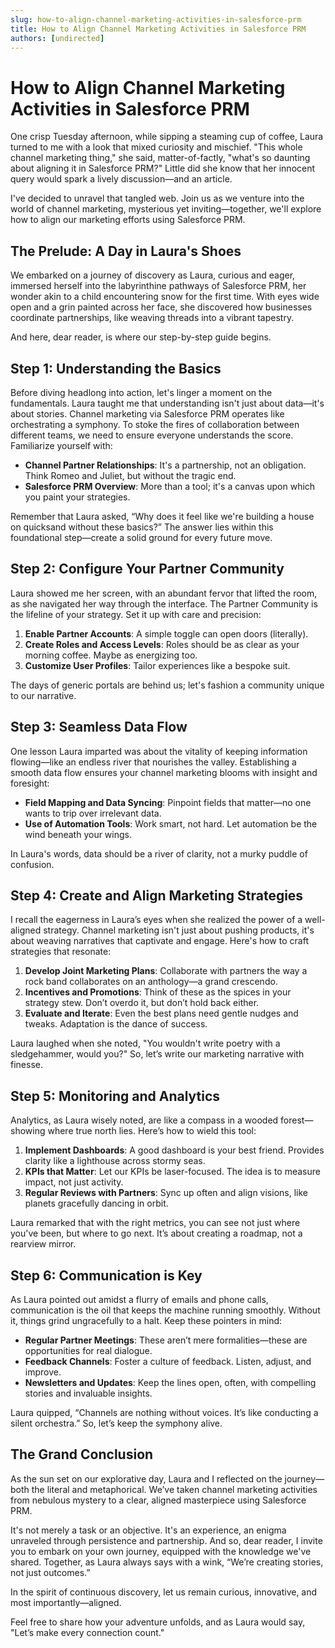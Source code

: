 ```yaml
---
slug: how-to-align-channel-marketing-activities-in-salesforce-prm
title: How to Align Channel Marketing Activities in Salesforce PRM
authors: [undirected]
---
```



# How to Align Channel Marketing Activities in Salesforce PRM

One crisp Tuesday afternoon, while sipping a steaming cup of coffee, Laura turned to me with a look that mixed curiosity and mischief. "This whole channel marketing thing," she said, matter-of-factly, "what's so daunting about aligning it in Salesforce PRM?" Little did she know that her innocent query would spark a lively discussion—and an article.

I've decided to unravel that tangled web. Join us as we venture into the world of channel marketing, mysterious yet inviting—together, we'll explore how to align our marketing efforts using Salesforce PRM.

## The Prelude: A Day in Laura's Shoes

We embarked on a journey of discovery as Laura, curious and eager, immersed herself into the labyrinthine pathways of Salesforce PRM, her wonder akin to a child encountering snow for the first time. With eyes wide open and a grin painted across her face, she discovered how businesses coordinate partnerships, like weaving threads into a vibrant tapestry. 

And here, dear reader, is where our step-by-step guide begins.

## Step 1: Understanding the Basics

Before diving headlong into action, let's linger a moment on the fundamentals. Laura taught me that understanding isn't just about data—it's about stories. Channel marketing via Salesforce PRM operates like orchestrating a symphony. To stoke the fires of collaboration between different teams, we need to ensure everyone understands the score. Familiarize yourself with:

- **Channel Partner Relationships**: It's a partnership, not an obligation. Think Romeo and Juliet, but without the tragic end.
- **Salesforce PRM Overview**: More than a tool; it's a canvas upon which you paint your strategies.
 
Remember that Laura asked, “Why does it feel like we're building a house on quicksand without these basics?” The answer lies within this foundational step—create a solid ground for every future move.

## Step 2: Configure Your Partner Community

Laura showed me her screen, with an abundant fervor that lifted the room, as she navigated her way through the interface. The Partner Community is the lifeline of your strategy. Set it up with care and precision:

1. **Enable Partner Accounts**: A simple toggle can open doors (literally).
2. **Create Roles and Access Levels**: Roles should be as clear as your morning coffee. Maybe as energizing too.
3. **Customize User Profiles**: Tailor experiences like a bespoke suit.

The days of generic portals are behind us; let's fashion a community unique to our narrative.

## Step 3: Seamless Data Flow

One lesson Laura imparted was about the vitality of keeping information flowing—like an endless river that nourishes the valley. Establishing a smooth data flow ensures your channel marketing blooms with insight and foresight:

- **Field Mapping and Data Syncing**: Pinpoint fields that matter—no one wants to trip over irrelevant data.
- **Use of Automation Tools**: Work smart, not hard. Let automation be the wind beneath your wings.

In Laura's words, data should be a river of clarity, not a murky puddle of confusion.

## Step 4: Create and Align Marketing Strategies

I recall the eagerness in Laura’s eyes when she realized the power of a well-aligned strategy. Channel marketing isn't just about pushing products, it's about weaving narratives that captivate and engage. Here's how to craft strategies that resonate:

1. **Develop Joint Marketing Plans**: Collaborate with partners the way a rock band collaborates on an anthology—a grand crescendo.
2. **Incentives and Promotions**: Think of these as the spices in your strategy stew. Don’t overdo it, but don’t hold back either.
3. **Evaluate and Iterate**: Even the best plans need gentle nudges and tweaks. Adaptation is the dance of success.

Laura laughed when she noted, "You wouldn't write poetry with a sledgehammer, would you?" So, let’s write our marketing narrative with finesse.

## Step 5: Monitoring and Analytics

Analytics, as Laura wisely noted, are like a compass in a wooded forest—showing where true north lies. Here’s how to wield this tool:

1. **Implement Dashboards**: A good dashboard is your best friend. Provides clarity like a lighthouse across stormy seas.
2. **KPIs that Matter**: Let our KPIs be laser-focused. The idea is to measure impact, not just activity.
3. **Regular Reviews with Partners**: Sync up often and align visions, like planets gracefully dancing in orbit.

Laura remarked that with the right metrics, you can see not just where you've been, but where to go next. It’s about creating a roadmap, not a rearview mirror.

## Step 6: Communication is Key

As Laura pointed out amidst a flurry of emails and phone calls, communication is the oil that keeps the machine running smoothly. Without it, things grind ungracefully to a halt. Keep these pointers in mind:

- **Regular Partner Meetings**: These aren’t mere formalities—these are opportunities for real dialogue.
- **Feedback Channels**: Foster a culture of feedback. Listen, adjust, and improve.
- **Newsletters and Updates**: Keep the lines open, often, with compelling stories and invaluable insights.

Laura quipped, “Channels are nothing without voices. It’s like conducting a silent orchestra.” So, let’s keep the symphony alive.

## The Grand Conclusion

As the sun set on our explorative day, Laura and I reflected on the journey—both the literal and metaphorical. We’ve taken channel marketing activities from nebulous mystery to a clear, aligned masterpiece using Salesforce PRM.

It's not merely a task or an objective. It's an experience, an enigma unraveled through persistence and partnership. And so, dear reader, I invite you to embark on your own journey, equipped with the knowledge we've shared. Together, as Laura always says with a wink, “We’re creating stories, not just outcomes.”

In the spirit of continuous discovery, let us remain curious, innovative, and most importantly—aligned.

Feel free to share how your adventure unfolds, and as Laura would say, "Let’s make every connection count."